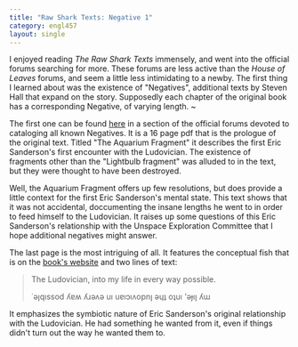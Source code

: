 ```yaml
--- 
title: "Raw Shark Texts: Negative 1"
category: engl457
layout: single
---
```


I enjoyed reading *The Raw Shark Texts* immensely, and went into the official forums searching for more.
These forums are less active than the *House of Leaves* forums, and seem a little less intimidating to a newby.
The first thing I learned about was the existence of "Negatives", additional texts by Steven Hall that expand on the story.
Supposedly each chapter of the original book has a corresponding Negative, of varying length.
~

The first one can be found [here](http://forums.steven-hall.org/yaf_postst64_Negative-1--The-Aquarium-Fragment-Prologue.aspx) in a section of the official forums devoted to cataloging all known Negatives.
It is a 16 page pdf that is the prologue of the original text.
Titled "The Aquarium Fragment" it describes the first Eric Sanderson's first encounter with the Ludovician.
The existence of fragments other than the "Lightbulb fragment" was alluded to in the text, but they were thought to have been destroyed.

Well, the Aquarium Fragment offers up few resolutions, but does provide a little context for the first Eric Sanderson's mental state.
This text shows that it was not accidental, doccumenting the insane lengths he went to in order to feed himself to the Ludovician.
It raises up some questions of this Eric Sanderson's relationship with the Unspace Exploration Committee that I hope additional negatives might answer.

The last page is the most intriguing of all. It features the conceptual fish that is on the [book's website](http://steven-hall.org/) and two lines of text:

>  The Ludovician, into my life in every way possible.
>
>  ˙ǝןqıssod ʎɐʍ ʎɹǝʌǝ uı uɐıɔıʌopnן ǝɥʇ oʇuı 'ǝɟıן ʎɯ

It emphasizes the symbiotic nature of Eric Sanderson's original relationship with the Ludovician.
He had something he wanted from it, even if things didn't turn out the way he wanted them to.

